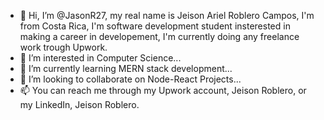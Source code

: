 - 👋 Hi, I’m @JasonR27, my real name is Jeison Ariel Roblero Campos, I'm from Costa Rica, I'm software development student insterested in making a career in developement, I'm currently doing any freelance work trough Upwork.
- 👀 I’m interested in Computer Science...
- 🌱 I’m currently learning MERN stack development...
- 💞️ I’m looking to collaborate on Node-React Projects... 
- 📫 You can reach me through my Upwork account, Jeison Roblero, or my LinkedIn, Jeison Roblero.

<!---
JasonR27/JasonR27 is a ✨ special ✨ repository because its `README.md` (this file) appears on your GitHub profile.
You can click the Preview link to take a look at your changes.
--->
